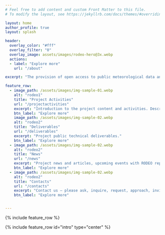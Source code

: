 ```yaml
---
# Feel free to add content and custom Front Matter to this file.
# To modify the layout, see https://jekyllrb.com/docs/themes/#overriding-theme-defaults

layout: home
author_profile: true
layout: splash

header: 
  overlay_color: "#fff"
  overlay_filter: "0"
  overlay_image: assets/images/rodeo-hero@3x.webp
  actions:
  - label: "Explore more"
    url: "/about"

excerpt: "The provision of open access to public meteorological data and development of shared federated data infrastructure for the development of information products and services."

feature_row:
  - image_path: /assets/images/img-sample-01.webp
    alt: "rodeo1"
    title: "Project Activities"
    url: "/projectactivities"
    excerpt: "Introduction to the project content and activities. Description of plans for providing tools to access open meteorological data."
    btn_label: "Explore more"
    image_path: /assets/images/img-sample-02.webp
    alt: "rodeo2"
    title: "Deliverables"
    url: "/deliverables"
    excerpt: "Project public technical deliverables."
    btn_label: "Explore more"
  - image_path: /assets/images/img-sample-02.webp
    alt: "rodeo2"
    title: "News"
    url: "/news"
    excerpt: "Project news and articles, upcoming events with RODEO representatives and other communication and engagement activities."
    btn_label: "Explore more"
  - image_path: /assets/images/img-sample-02.webp
    alt: "rodeo2"
    title: "Contacts"
    url: "/contacts"
    excerpt: "Contact us – please ask, inquire, request, approach, invite, collaborate. We are looking forward to talking and meeting with you!"
    btn_label: "Explore more"


---
```


{% include feature_row %}

{% include feature_row id="intro" type="center" %}
